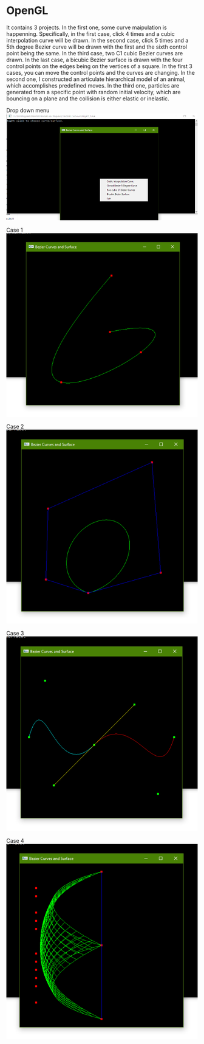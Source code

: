 # OpenGL
It contains 3 projects. In the first one, some curve maipulation is happenning. Specifically, in the first case, click 4 times and a cubic interpolation curve will be drawn. In the second case, click 5 times and a 5th degree Bezier curve will be drawn with the first and the sixth control point being the same. In the third case, two C1 cubic Bezier curves are drawn. In the last case, a bicubic Bezier surface is drawn with the four control points on the edges being on the vertices of a square. In the first 3 cases, you can move the control points and the curves are changing. In the second one, I constructed an articulate hierarchical model of an animal, which accomplishes predefined moves. In the third one, particles are generated from a specific point with random initial velocity, which are bouncing on a plane and the collision is either elastic or inelastic.


Drop down menu
![](images/pic1.png)


Case 1
![](images/pic2.png)


Case 2
![](images/pic3.png)


Case 3
![](images/pic4.png)


Case 4
![](images/pic5.png)
